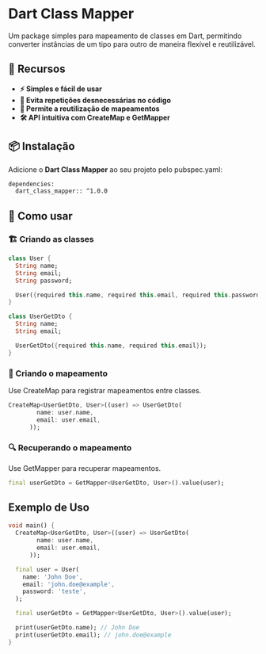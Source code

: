 # Dart Class Mapper

Um package simples para mapeamento de classes em Dart, permitindo converter instâncias de um tipo para outro de maneira flexível e reutilizável.

## 🎯  **Recursos**
- **⚡ Simples e fácil de usar**
- **🔁 Evita repetições desnecessárias no código**
- **🔄 Permite a reutilização de mapeamentos**
- **🛠️  API intuitiva com CreateMap e GetMapper**


## 📦 **Instalação**

Adicione o **Dart Class Mapper** ao seu projeto pelo pubspec.yaml: 
```sh
dependencies:
  dart_class_mapper:: ^1.0.0
```

## 🚀 Como usar
### 🏗️ Criando as classes
```dart
class User {
  String name;
  String email;
  String password;

  User({required this.name, required this.email, required this.password});
}

class UserGetDto {
  String name;
  String email;

  UserGetDto({required this.name, required this.email});
}
```

### 🔗 Criando o mapeamento

Use CreateMap para registrar mapeamentos entre classes.
```dart
CreateMap<UserGetDto, User>((user) => UserGetDto(
        name: user.name,
        email: user.email,
      ));
```

### 🔍 Recuperando o mapeamento
Use GetMapper para recuperar mapeamentos.
```dart
final userGetDto = GetMapper<UserGetDto, User>().value(user);
```

## Exemplo de Uso

```dart
void main() {
  CreateMap<UserGetDto, User>((user) => UserGetDto(
        name: user.name,
        email: user.email,
      ));

  final user = User(
    name: 'John Doe',
    email: 'john.doe@example',
    password: 'teste',
  );

  final userGetDto = GetMapper<UserGetDto, User>().value(user);

  print(userGetDto.name); // John Doe
  print(userGetDto.email); // john.doe@example
}
```
